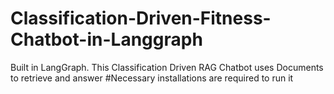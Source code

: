 # Classification-Driven-Fitness-Chatbot-in-Langgraph
Built in LangGraph. This Classification Driven RAG Chatbot uses Documents to retrieve and answer
#Necessary installations are required to run it
